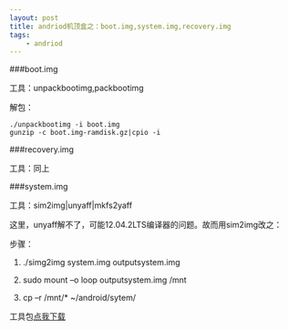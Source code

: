 ```yaml
---
layout: post
title: andriod机顶盒之：boot.img,system.img,recovery.img
tags:
    - andriod
---
```


###boot.img

工具：unpackbootimg,packbootimg

解包：
    
    ./unpackbootimg -i boot.img
    gunzip -c boot.img-ramdisk.gz|cpio -i

###recovery.img

工具：同上

###system.img

工具：sim2img|unyaff|mkfs2yaff

这里，unyaff解不了，可能12.04.2LTS编译器的问题。故而用sim2img改之：

步骤：

1.  ./simg2img system.img outputsystem.img

2.  sudo mount –o loop outputsystem.img /mnt

3.  cp –r /mnt/* ~/android/sytem/

工具包[点我下载](http://pan.baidu.com/share/link?shareid=451179&uk=1578004108)
